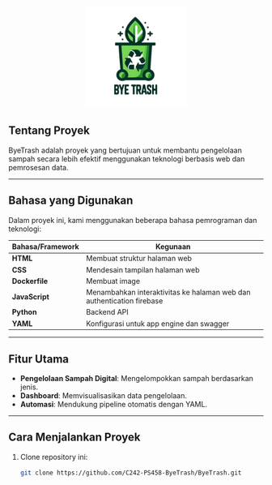 <p align="center">
  <img 
    width="200" 
    height="200" 
    src="https://github.com/C242-PS458-ByeTrash/ByeTrash/blob/main/logo.png" 
    alt="My Banner">
</p>

## Tentang Proyek

ByeTrash adalah proyek yang bertujuan untuk membantu pengelolaan sampah secara lebih efektif menggunakan teknologi berbasis web dan pemrosesan data.

---

## Bahasa yang Digunakan

Dalam proyek ini, kami menggunakan beberapa bahasa pemrograman dan teknologi:

| Bahasa/Framework | Kegunaan                                   |
|-------------------|-------------------------------------------|
| **HTML**          | Membuat struktur halaman web             |
| **CSS**           | Mendesain tampilan halaman web           |
| **Dockerfile**           | Membuat image           |
| **JavaScript**    | Menambahkan interaktivitas ke halaman web dan authentication firebase |
| **Python**        | Backend API         |
| **YAML**          | Konfigurasi untuk app engine dan swagger  |


---

## Fitur Utama
- **Pengelolaan Sampah Digital**: Mengelompokkan sampah berdasarkan jenis.
- **Dashboard**: Memvisualisasikan data pengelolaan.
- **Automasi**: Mendukung pipeline otomatis dengan YAML.

---

## Cara Menjalankan Proyek

1. Clone repository ini:
   ```bash
   git clone https://github.com/C242-PS458-ByeTrash/ByeTrash.git
